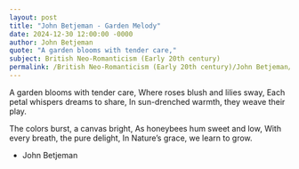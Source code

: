 ```yaml
---
layout: post
title: "John Betjeman - Garden Melody"
date: 2024-12-30 12:00:00 -0000
author: John Betjeman
quote: "A garden blooms with tender care,"
subject: British Neo-Romanticism (Early 20th century)
permalink: /British Neo-Romanticism (Early 20th century)/John Betjeman/John Betjeman - Garden Melody
---
```


A garden blooms with tender care,
Where roses blush and lilies sway,
Each petal whispers dreams to share,
In sun-drenched warmth, they weave their play.

The colors burst, a canvas bright,
As honeybees hum sweet and low,
With every breath, the pure delight,
In Nature’s grace, we learn to grow.

- John Betjeman
